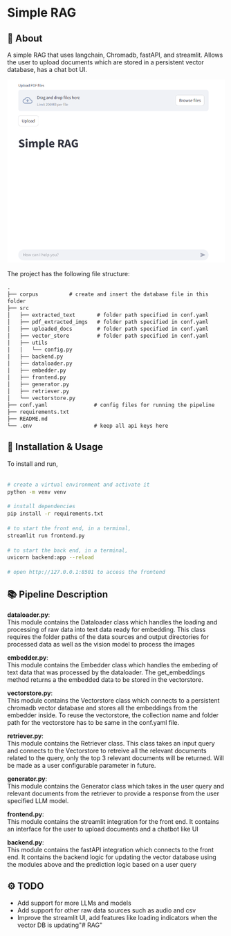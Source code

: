 
# Simple RAG




## 🚀 About
A simple RAG that uses langchain, Chromadb, fastAPI, and streamlit. Allows the user to upload documents which are stored in a persistent vector database, has a chat bot UI.

![inference UI ](assets/UI.png)

The project has the following file structure:
```
.
├── corpus          # create and insert the database file in this folder
├── src                                       
│   ├── extracted_text       # folder path specified in conf.yaml      
│   ├── pdf_extracted_imgs   # folder path specified in conf.yaml        
│   ├── uploaded_docs        # folder path specified in conf.yaml    
│   ├── vector_store         # folder path specified in conf.yaml 
│   ├── utils
│   │   └── config.py
│   ├── backend.py
│   ├── dataloader.py
│   ├── embedder.py
│   ├── frontend.py
│   ├── generator.py
│   ├── retriever.py
│   └── vectorstore.py     
├── conf.yaml               # config files for running the pipeline
├── requirements.txt
├── README.md
└── .env                    # keep all api keys here    

```
## 📝 Installation & Usage

To install and run,

```bash

# create a virtual environment and activate it
python -m venv venv

# install dependencies
pip install -r requirements.txt

# to start the front end, in a terminal, 
streamlit run frontend.py

# to start the back end, in a terminal, 
uvicorn backend:app --reload

# open http://127.0.0.1:8501 to access the frontend
```
    
## 📚 Pipeline Description

**dataloader.py**:   
This module contains the Dataloader class which handles the loading and processing of raw data into text data ready for embedding. This class requires the folder paths of the data sources and output directories for processed data as well as the vision model to process the images   

**embedder.py**:  
This module contains the Embedder class which handles the embeding of text data that was processed by the dataloader. The get_embeddings method returns a the embedded data to be stored in the vectorstore.

**vectorstore.py**:  
This module contains the Vectorstore class which connects to a persistent chromadb vector database and stores all the embeddings from the embedder inside. To reuse the vectorstore, the collection name and folder path for the vectorstore has to be same in the conf.yaml file.  

**retriever.py**:  
This module contains the Retriever class. This class takes an input query and connects to the Vectorstore to retreive all the relevant documents related to the query, only the top 3 relevant documents will be returned. Will be made as a user configurable parameter in future.

**generator.py**:  
This module contains the Generator class which takes in the user query and relevant documents from the retriever to provide a response from the user specified LLM model.  

**frontend.py**:  
This module contains the streamlit integration for the front end. It contains an interface for the user to upload documents and a chatbot like UI

**backend.py**:  
This module contains the fastAPI integration which connects to the front end. It contains the backend logic for updating the vector database using the modules above and the prediction logic based on a user query
## ⚙️ TODO
 - Add support for more LLMs and models
 - Add support for other raw data sources such as audio and csv
 - Improve the streamlit UI, add features like loading indicators when the vector DB is updating"# RAG" 
